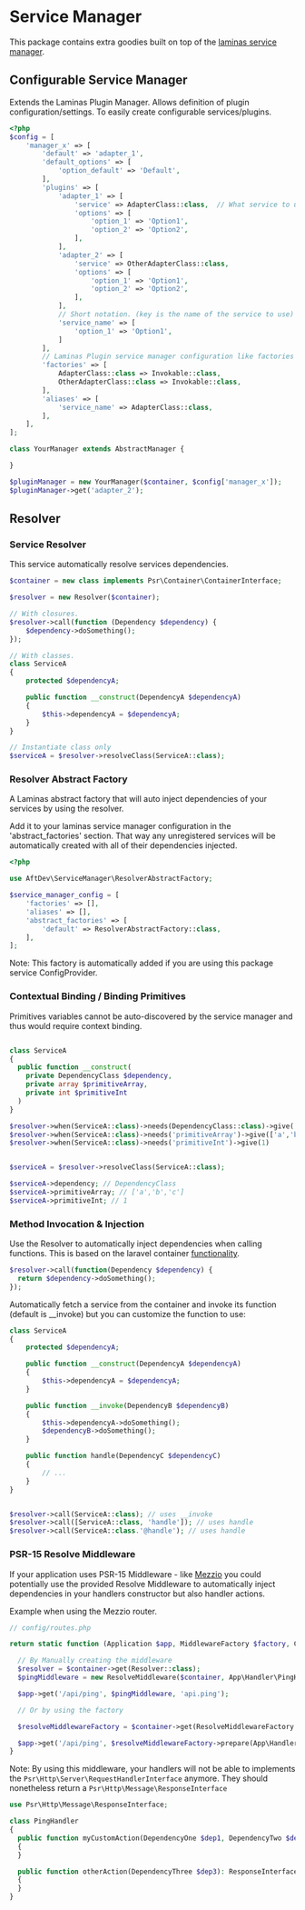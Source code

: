 # Service Manager

This package contains extra goodies built on top of the
[laminas service manager](https://docs.laminas.dev/laminas-servicemanager/).

## Configurable Service Manager

Extends the Laminas Plugin Manager. Allows definition of plugin
configuration/settings. To easily create configurable services/plugins.

```php
<?php
$config = [
    'manager_x' => [
        'default' => 'adapter_1',
        'default_options' => [
            'option_default' => 'Default',
        ],
        'plugins' => [
            'adapter_1' => [
                'service' => AdapterClass::class,  // What service to use,
                'options' => [
                    'option_1' => 'Option1',
                    'option_2' => 'Option2',
                ],
            ],
            'adapter_2' => [
                'service' => OtherAdapterClass::class,
                'options' => [
                    'option_1' => 'Option1',
                    'option_2' => 'Option2',
                ],
            ],
            // Short notation. (key is the name of the service to use)
            'service_name' => [
                'option_1' => 'Option1',
            ]
        ],
        // Laminas Plugin service manager configuration like factories or aliases.
        'factories' => [
            AdapterClass::class => Invokable::class,
            OtherAdapterClass::class => Invokable::class,
        ],
        'aliases' => [
            'service_name' => AdapterClass::class,
        ],
    ],
];
```

```php
class YourManager extends AbstractManager {

}

$pluginManager = new YourManager($container, $config['manager_x']);
$pluginManager->get('adapter_2');
```

## Resolver

### Service Resolver

This service automatically resolve services dependencies.

```php
$container = new class implements Psr\Container\ContainerInterface;

$resolver = new Resolver($container);

// With closures.
$resolver->call(function (Dependency $dependency) {
    $dependency->doSomething();
});

// With classes.
class ServiceA
{
    protected $dependencyA;

    public function __construct(DependencyA $dependencyA)
    {
        $this->dependencyA = $dependencyA;
    }
}

// Instantiate class only
$serviceA = $resolver->resolveClass(ServiceA::class);
```

### Resolver Abstract Factory

A Laminas abstract factory that will auto inject dependencies of your services
by using the resolver.

Add it to your laminas service manager configuration in the 'abstract_factories'
section. That way any unregistered services will be automatically created with
all of their dependencies injected.

```php
<?php

use AftDev\ServiceManager\ResolverAbstractFactory;

$service_manager_config = [
    'factories' => [],
    'aliases' => [],
    'abstract_factories' => [
        'default' => ResolverAbstractFactory::class,
    ],
];
```

Note: This factory is automatically added if you are using this package service
ConfigProvider.

### Contextual Binding / Binding Primitives

Primitives variables cannot be auto-discovered by the service manager and thus
would require context binding.

```php

class ServiceA
{
  public function __construct(
    private DependencyClass $dependency,
    private array $primitiveArray,
    private int $primitiveInt
  )
}

$resolver->when(ServiceA::class)->needs(DependencyClass::class)->give( new DependencyClass())
$resolver->when(ServiceA::class)->needs('primitiveArray')->give(['a','b','c'])
$resolver->when(ServiceA::class)->needs('primitiveInt')->give(1)


$serviceA = $resolver->resolveClass(ServiceA::class);

$serviceA->dependency; // DependencyClass
$serviceA->primitiveArray; // ['a','b','c']
$serviceA->primitiveInt; // 1
```

### Method Invocation & Injection

Use the Resolver to automatically inject dependencies when calling functions.
This is based on the laravel container
[functionality](https://laravel.com/docs/9.x/container#method-invocation-and-injection).

```php
$resolver->call(function(Dependency $dependency) {
  return $dependency->doSomething();
});
```

Automatically fetch a service from the container and invoke its function
(default is \_\_invoke) but you can customize the function to use:

```php
class ServiceA
{
    protected $dependencyA;

    public function __construct(DependencyA $dependencyA)
    {
        $this->dependencyA = $dependencyA;
    }

    public function __invoke(DependencyB $dependencyB)
    {
        $this->dependencyA->doSomething();
        $dependencyB->doSomething();
    }

    public function handle(DependencyC $dependencyC)
    {
        // ...
    }
}


$resolver->call(ServiceA::class); // uses __invoke
$resolver->call([ServiceA::class, 'handle']); // uses handle
$resolver->call(ServiceA::class.'@handle'); // uses handle
```

### PSR-15 Resolve Middleware

If your application uses PSR-15 Middleware - like
[Mezzio](https://docs.mezzio.dev/mezzio/) you could potentially use the provided
Resolve Middleware to automatically inject dependencies in your handlers
constructor but also handler actions.

Example when using the Mezzio router.

```php
// config/routes.php

return static function (Application $app, MiddlewareFactory $factory, ContainerInterface $container): void {

  // By Manually creating the middleware
  $resolver = $container->get(Resolver::class);
  $pingMiddleware = new ResolveMiddleware($container, App\Handler\PingHandler::class.'@myCustomAction');

  $app->get('/api/ping', $pingMiddleware, 'api.ping');

  // Or by using the factory

  $resolveMiddlewareFactory = $container->get(ResolveMiddlewareFactory::class);

  $app->get('/api/ping', $resolveMiddlewareFactory->prepare(App\Handler\PingHandler::class.'@otherAction'), 'api.ping.factory');
}
```

Note: By using this middleware, your handlers will not be able to implements the
`Psr\Http\Server\RequestHandlerInterface` anymore. They should nonetheless
return a `Psr\Http\Message\ResponseInterface`

```php
use Psr\Http\Message\ResponseInterface;

class PingHandler
{
  public function myCustomAction(DependencyOne $dep1, DependencyTwo $dep2): ResponseInterface
  {
  }

  public function otherAction(DependencyThree $dep3): ResponseInterface
  {
  }
}
```
